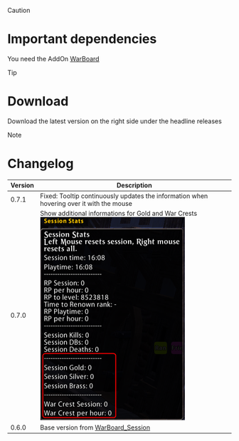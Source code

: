 > [!CAUTION]
> # Important dependencies
> You need the AddOn [WarBoard](https://tools.idrinth.de/addons/warboard/)

> [!TIP]
> # Download
> Download the latest version on the right side under the headline releases

> [!NOTE]
> # Changelog
> 
> | Version  | Description |
> | ------------- | ------------- |
> | 0.7.1  | Fixed: Tooltip continuously updates the information when hovering over it with the mouse |
> | 0.7.0  | Show additional informations for Gold and War Crests <br/>![Version 0.7.0](https://github.com/Makume/WarBoard_Session/blob/2beeed7e22abf8586a3184dac699af40c1944221/(Images)/Version%200.7.0.png)|
> | 0.6.0  | Base version from [WarBoard_Session](https://tools.idrinth.de/addons/warboard_session/) |
